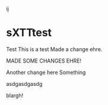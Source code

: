 ij


sXTTtest
====
Test
This is a test
Made a change ehre.


MADE SOME CHANGES EHRE!

Another change here
Something


asdgasdgasdg

blargh!
